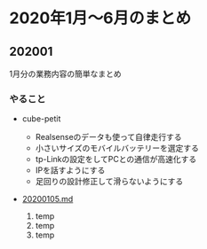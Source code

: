 # 2020年1月〜6月のまとめ

<!-- [目標設定](./goal_and_schedule.md) -->

## 202001

1月分の業務内容の簡単なまとめ

### やること

* cube-petit
    * Realsenseのデータも使って自律走行する
    * 小さいサイズのモバイルバッテリーを選定する
    * tp-Linkの設定をしてPCとの通信が高速化する
    * IPを話すようにする
    * 足回りの設計修正して滑らないようにする

* [20200105.md](202001/20200105.md)
    1. temp
    2. temp
    3. temp
